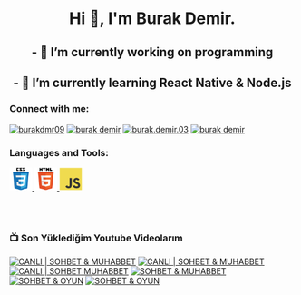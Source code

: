 <h1 align="center">Hi 👋, I'm Burak Demir.</h1>
<h2 align="center">- 🔭 I’m currently working on programming</h2>
<h2 align="center">- 🌱 I’m currently learning React Native & Node.js</h2>

<h3 align="left">Connect with me:</h3>
<p align="left">
<a href="https://twitter.com/burakdmr09" target="blank"><img align="center" src="https://raw.githubusercontent.com/rahuldkjain/github-profile-readme-generator/master/src/images/icons/Social/twitter.svg" alt="burakdmr09" height="30" width="40" /></a>
<a href="https://linkedin.com/in/burak-demir-8a5410189/" target="blank"><img align="center" src="https://raw.githubusercontent.com/rahuldkjain/github-profile-readme-generator/master/src/images/icons/Social/linked-in-alt.svg" alt="burak demir" height="30" width="40" /></a>
<a href="https://www.instagram.com/burakdmr.dev/" target="blank"><img align="center" src="https://raw.githubusercontent.com/rahuldkjain/github-profile-readme-generator/master/src/images/icons/Social/instagram.svg" alt="burak.demir.03" height="30" width="40" /></a>
<a href="https://www.youtube.com/channel/UCDdNshkQY13SfUZh4JgkcQg" target="blank"><img align="center" src="https://raw.githubusercontent.com/rahuldkjain/github-profile-readme-generator/master/src/images/icons/Social/youtube.svg" alt="burak demir" height="30" width="40" /></a>
</p>

<h3 align="left">Languages and Tools:</h3>
<p align="left"> <a href="https://www.w3schools.com/css/" target="_blank"> <img src="https://raw.githubusercontent.com/devicons/devicon/master/icons/css3/css3-original-wordmark.svg" alt="css3" width="40" height="40"/> </a> <a href="https://www.w3.org/html/" target="_blank"> <img src="https://raw.githubusercontent.com/devicons/devicon/master/icons/html5/html5-original-wordmark.svg" alt="html5" width="40" height="40"/> </a> <a href="https://developer.mozilla.org/en-US/docs/Web/JavaScript" target="_blank"> <img src="https://raw.githubusercontent.com/devicons/devicon/master/icons/javascript/javascript-original.svg" alt="javascript" width="40" height="40"/> </a> </p>
<br />

#

### 📺 Son Yüklediğim Youtube Videolarım

<!-- BEGIN YOUTUBE-CARDS -->
[![CANLI | SOHBET & MUHABBET](https://ytcards.demolab.com/?id=aO0P8pOzxVk&title=CANLI+%7C+SOHBET+%26+MUHABBET&lang=en&timestamp=1698877022&background_color=%230d1117&title_color=%23ffffff&stats_color=%23dedede&max_title_lines=1&width=250&border_radius=5 "CANLI | SOHBET & MUHABBET")](https://www.youtube.com/watch?v=aO0P8pOzxVk)
[![CANLI | SOHBET & MUHABBET](https://ytcards.demolab.com/?id=FuhIbsuszCs&title=CANLI+%7C+SOHBET+%26+MUHABBET&lang=en&timestamp=1698792439&background_color=%230d1117&title_color=%23ffffff&stats_color=%23dedede&max_title_lines=1&width=250&border_radius=5 "CANLI | SOHBET & MUHABBET")](https://www.youtube.com/watch?v=FuhIbsuszCs)
[![CANLI | SOHBET MUHABBET](https://ytcards.demolab.com/?id=0VWQKr4iw4M&title=CANLI+%7C+SOHBET+MUHABBET&lang=en&timestamp=1698775595&background_color=%230d1117&title_color=%23ffffff&stats_color=%23dedede&max_title_lines=1&width=250&border_radius=5 "CANLI | SOHBET MUHABBET")](https://www.youtube.com/watch?v=0VWQKr4iw4M)
[![SOHBET & MUHABBET](https://ytcards.demolab.com/?id=-eoNwR9WhgI&title=SOHBET+%26+MUHABBET&lang=en&timestamp=1698748188&background_color=%230d1117&title_color=%23ffffff&stats_color=%23dedede&max_title_lines=1&width=250&border_radius=5 "SOHBET & MUHABBET")](https://www.youtube.com/watch?v=-eoNwR9WhgI)
[![SOHBET & OYUN](https://ytcards.demolab.com/?id=Ey7HJc3kJhk&title=SOHBET+%26+OYUN&lang=en&timestamp=1698314308&background_color=%230d1117&title_color=%23ffffff&stats_color=%23dedede&max_title_lines=1&width=250&border_radius=5 "SOHBET & OYUN")](https://www.youtube.com/watch?v=Ey7HJc3kJhk)
[![SOHBET & OYUN](https://ytcards.demolab.com/?id=Hg8Y8I6Sggw&title=SOHBET+%26+OYUN&lang=en&timestamp=1698186130&background_color=%230d1117&title_color=%23ffffff&stats_color=%23dedede&max_title_lines=1&width=250&border_radius=5 "SOHBET & OYUN")](https://www.youtube.com/watch?v=Hg8Y8I6Sggw)
<!-- END YOUTUBE-CARDS -->

<!--
**burakndmr/burakndmr** is a ✨ _special_ ✨ repository because its `README.md` (this file) appears on your GitHub profile.

Here are some ideas to get you started:


- 🌱 I’m currently learning ...
- 👯 I’m looking to collaborate on ...
- 🤔 I’m looking for help with ...
- 💬 Ask me about ...
- 📫 How to reach me: ...
- 😄 Pronouns: ...
- ⚡ Fun fact: ...
-->
